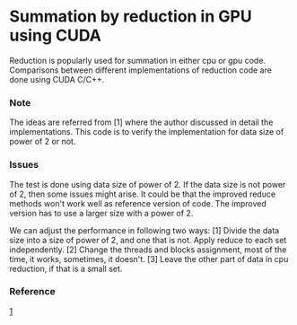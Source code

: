 # Summation by reduction in GPU using CUDA

Reduction is popularly used for summation in either cpu or gpu code. Comparisons between different implementations of reduction code are done using CUDA C/C++.

### Note

The ideas are referred from [1] where the author discussed in detail the implementations. This code is to verify the implementation for data size of power of 2 or not.


### Issues

The test is done using data size of power of 2. If the data size is not power of 2, then some issues might arise. It could be that the improved reduce methods won't work well as reference version of code. The improved version has to use a larger size with a power of 2.

We can adjust the performance in following two ways:
[1] Divide the data size into a size of power of 2, and one that is not. Apply reduce to each set independently. 
[2] Change the threads and blocks assignment, most of the time, it works, sometimes, it doesn't.
[3] Leave the other part of data in cpu reduction, if that is a small set.

### Reference

[1](https://developer.download.nvidia.com/assets/cuda/files/reduction.pdf)
